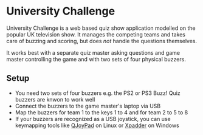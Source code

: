 # University Challenge

University Challenge is a web based quiz show application modelled on the
popular UK television show. It manages the competing teams and takes care of
buzzing and scoring, but does *not* handle the questions themselves.

It works best with a separate quiz master asking questions and game master
controlling the game and with two sets of four physical buzzers.

## Setup

* You need two sets of four buzzers e.g. the PS2 or PS3 Buzz! Quiz buzzers are
  knwon to work well
* Connect the buzzers to the game master's laptop via USB
* Map the buzzers for team 1 to the keys 1 to 4 and for team 2 to 5 to 8
* If your buzzers are recognized as a USB joystick, you can use keymapping
  tools like [QJoyPad](http://qjoypad.sourceforge.net) on Linux or
  [Xpadder](http://xpadder.com) on Windows
